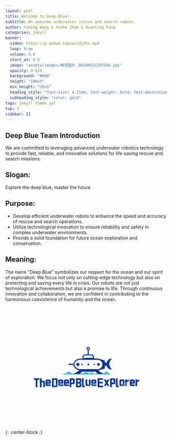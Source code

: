```yaml
---
layout: post
title: Welcome to Deep-Blue!
subtitle: An awesome underwater rescue and search robots.
author: Yiming Wang & Yunhe Zhao & Huanting Fang
categories: jekyll
banner:
  video: https://p.webwe.top/w/sdjkhs.mp4
  loop: true
  volume: 0.8
  start_at: 8.5
  image: "assets/images/微信图片_20240912235550.jpg"
  opacity: 0.618
  background: "#000"
  height: "100vh"
  min_height: "38vh"
  heading_style: "font-size: 4.25em; font-weight: bold; text-decoration: underline"
  subheading_style: "color: gold"
tags: jekyll theme yat
top: 1
sidebar: []
---
```


## Deep Blue Team Introduction

  We are committed to leveraging advanced underwater robotics technology to provide fast, reliable, and innovative solutions for life-saving rescue and search missions.

## Slogan:

Explore the deep blue, master the future

## Purpose:

- Develop efficient underwater robots to enhance the speed and accuracy of rescue and search operations.
- Utilize technological innovation to ensure reliability and safety in complex underwater environments.
- Provide a solid foundation for future ocean exploration and conservation.

## Meaning:

The name "Deep Blue" symbolizes our respect for the ocean and our spirit of exploration. We focus not only on cutting-edge technology but also on protecting and saving every life in crisis. Our robots are not just technological achievements but also a promise to life. Through continuous innovation and collaboration, we are confident in contributing to the harmonious coexistence of humanity and the ocean.

![Crepe](assets/images/微信图片_20240912235550.jpg){: .center-block :}





